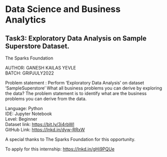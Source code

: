 # Data Science and Business Analytics
## Task3: Exploratory Data Analysis on Sample Superstore Dataset.
The Sparks Foundation

AUTHOR: GANESH KAILAS YEVLE<br>
BATCH: GRIPJULY2022<br>

Problem statement : Perform ‘Exploratory Data Analysis’ on dataset ‘SampleSuperstore’
What all business problems you can derive by exploring the data?
The problem statement is to identify what are the business problems you can derive from the data.

Language: Python<br>
IDE: Jupyter Notebook<br>
Level: Beginner<br>
Dataset link: https://bit.ly/3i4rbWl <br>
GitHub Link: https://lnkd.in/dyw-RRxW<br>

A special thanks to The Sparks Foundation for this opportunity.

To apply for this internship: https://lnkd.in/gHi9PQUe

